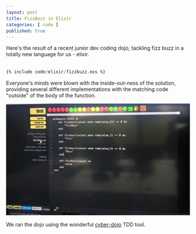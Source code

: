 ```yaml
---
layout: post
title: FizzBuzz in Elixir
categories: [ code ]
published: true
---
```


Here's the result of a recent junior dev coding dojo, tackling fizz buzz in a totally new language for us - elixir.

```elixir

{% include code/elixir/fizzbuzz.exs %}

```

Everyone's minds were blown with the inside-out-ness of the solution, providing several different implementations with 
the matching code "outside" of the body of the function. 

<img src="/img/posts/fizz-buzz-in-elixir/fizz-buzz-in-elixir.jpg" alt="fizz buzz" class="u-max-full-width" />

We ran the dojo using the wonderful <a href="http://cyber-dojo.org">cyber-dojo</a> TDD tool. 
